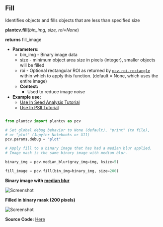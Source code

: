 ## Fill

Identifies objects and fills objects that are less than specified size

**plantcv.fill**(*bin_img, size, roi=None*)

**returns** fill_image

- **Parameters:**
    - bin_img - Binary image data
    - size - minimum object area size in pixels (integer), smaller objects will be filled
	- roi - Optional rectangular ROI as returned by [`pcv.roi.rectangle`](roi_rectangle.md) within which to apply this function. (default = None, which uses the entire image)
  - **Context:**
    - Used to reduce image noise
- **Example use:**
    - [Use In Seed Analysis Tutorial](https://plantcv.org/tutorials/seed-analysis-workflow)
    - [Use In PSII Tutorial](https://plantcv.org/tutorials/photosynthesis-multiobject)

```python

from plantcv import plantcv as pcv

# Set global debug behavior to None (default), "print" (to file), 
# or "plot" (Jupyter Notebooks or X11)
pcv.params.debug = "plot"

# Apply fill to a binary image that has had a median blur applied.
# Image mask is the same binary image with median blur.

binary_img = pcv.median_blur(gray_img=img, ksize=5)

fill_image = pcv.fill(bin_img=binary_img, size=200)

```

**Binary image with [median blur](median_blur.md)**

![Screenshot](img/documentation_images/fill/binary_image.jpg)

**Filled in binary mask (200 pixels)**

![Screenshot](img/documentation_images/fill/fill_200.jpg)

**Source Code:** [Here](https://github.com/danforthcenter/plantcv/blob/main/plantcv/plantcv/fill.py)
